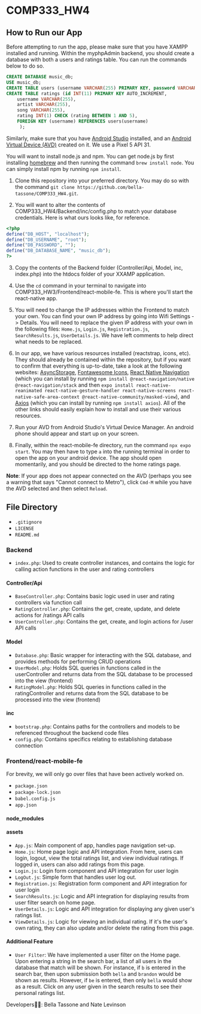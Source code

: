 # COMP333_HW4

## How to Run our App

Before attempting to run the app, please make sure that you have XAMPP installed and running. Within the myphpAdmin backend, you should create a database with both a users and ratings table. You can run the commands below to do so.

```sql
CREATE DATABASE music_db;
USE music_db;
CREATE TABLE users (username VARCHAR(255) PRIMARY KEY, password VARCHAR(255));
CREATE TABLE ratings (id INT(11) PRIMARY KEY AUTO_INCREMENT,
    username VARCHAR(255),
    artist VARCHAR(255),
    song VARCHAR(255),
    rating INT(1) CHECK (rating BETWEEN 1 AND 5),
    FOREIGN KEY (username) REFERENCES users(username)
     );
```

Similarly, make sure that you have [Android Studio](https://developer.android.com/studio) installed, and an [Android Virtual Device (AVD)](https://developer.android.com/studio/run/managing-avds) created on it. We use a Pixel 5 API 31.

You will want to install node.js and npm. You can get node.js by first installing [homebrew](https://brew.sh/) and then running the command `brew install node`. You can simply install npm by running `npm install`.

1. Clone this repository into your preferred directory. You may do so with the command `git clone https://github.com/bella-tassone/COMP333_HW4.git`.

2. You will want to alter the contents of COMP333_HW4/Backend/inc/config.php to match your database credentials. Here is what ours looks like, for reference.

```php
<?php
define("DB_HOST", "localhost");
define("DB_USERNAME", "root");
define("DB_PASSWORD", "");
define("DB_DATABASE_NAME", "music_db");
?>
```

3. Copy the contents of the Backend folder (Controller/Api, Model, inc, index.php) into the htdocs folder of your XXAMP application.

4. Use the `cd` command in your terminal to navigate into COMP333_HW3/Frontend/react-mobile-fe. This is where you'll start the react-native app.

5. You will need to change the IP addresses within the Frontend to match your own. You can find your own IP address by going into Wifi Settings -> Details. You will need to replace the given IP address with your own in the following files: `Home.js`, `Login.js`, `Registration.js`, `SearchResults.js`, `UserDetails.js`. We have left comments to help direct what needs to be replaced.

6. In our app, we have various resources installed (reactstrap, icons, etc). They should already be contained within the repository, but if you want to confirm that everything is up-to-date, take a look at the following websites: [AsyncStorage](https://react-native-async-storage.github.io/async-storage/docs/install), [Fontawesome Icons](https://fontawesome.com/docs/web/use-with/react-native), [React Native Navigation](https://reactnative.dev/docs/navigation) (which you can install by running `npm install @react-navigation/native @react-navigation/stack` and then `expo install react-native-reanimated react-native-gesture-handler react-native-screens react-native-safe-area-context @react-native-community/masked-view`), and [Axios](https://www.npmjs.com/package/react-native-axios) (which you can install by running `npm install axios`). All of the other links should easily explain how to install and use their various resources.

7. Run your AVD from Android Studio's Virtual Device Manager. An android phone should appear and start up on your screen.

8. Finally, within the react-mobile-fe directory, run the command `npx expo start`. You may then have to type `a` into the running terminal in order to open the app on your android device. The app should open momentarily, and you should be directed to the home ratings page.

**Note**: If your app does not appear connected on the AVD (perhaps you see a warning that says "Cannot connect to Metro"), click `Cmd-M` while you have the AVD selected and then select `Reload`.

## File Directory

- `.gitignore`
- `LICENSE`
- `README.md`

### Backend

- `index.php`: Used to create controller instances, and contains the logic for calling action functions in the user and rating controllers

#### Controller/Api

- `BaseController.php`: Contains basic logic used in user and rating controllers via function call
- `RatingController.php`: Contains the get, create, update, and delete actions for /ratings API calls
- `UserController.php`: Contains the get, create, and login actions for /user API calls

#### Model

- `Database.php`: Basic wrapper for interacting with the SQL database, and provides methods for performing CRUD operations
- `UserModel.php`: Holds SQL queries in functions called in the userController and returns data from the SQL database to be processed into the view (frontend)
- `RatingModel.php`: Holds SQL queries in functions called in the ratingController and returns data from the SQL database to be processed into the view (frontend)

#### inc

- `bootstrap.php`: Contains paths for the controllers and models to be referenced throughout the backend code files
- `config.php`: Contains specifics relating to establishing database connection

### Frontend/react-mobile-fe

For brevity, we will only go over files that have been actively worked on.

- `package.json`
- `package-lock.json`
- `babel.config.js`
- `app.json`

#### node_modules

#### assets

- `App.js`: Main component of app, handles page navigation set-up.
- `Home.js`: Home page logic and API integration. From here, users can login, logout, view the total ratings list, and view individual ratings. If logged in, users can also add ratings from this page.
- `Login.js`: Login form component and API integration for user login
- `LogOut.js`: Simple form that handles user log out.
- `Registration.js`: Registration form component and API integration for user login
- `SearchResults.js`: Logic and API integration for displaying results from user filter search on home page.
- `UserDetails.js`: Logic and API integration for displaying any given user's ratings list.
- `ViewDetails.js`: Logic for viewing an individual rating. If it's the user's own rating, they can also update and/or delete the rating from this page.

#### Additional Feature

- `User Filter`: We have implemented a user filter on the Home page. Upon entering a string in the search bar, a list of all users in the database that match will be shown. For instance, if `b` is entered in the search bar, then upon submission both `bella` and `brandon` would be shown as results. However, if `be` is entered, then only `bella` would show as a result. Click on any user given in the search results to see their personal ratings list.

Developers🧑‍🔬:
Bella Tassone and Nate Levinson
